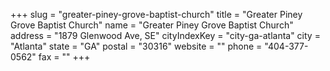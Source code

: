 +++
slug = "greater-piney-grove-baptist-church"
title = "Greater Piney Grove Baptist Church"
name = "Greater Piney Grove Baptist Church"
address = "1879 Glenwood Ave, SE"
cityIndexKey = "city-ga-atlanta"
city = "Atlanta"
state = "GA"
postal = "30316"
website = ""
phone = "404-377-0562"
fax = ""
+++
